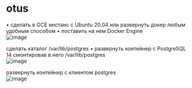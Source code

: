 # otus
• сделать в GCE инстанс с Ubuntu 20.04 или развернуть докер любым удобным способом
• поставить на нем Docker Engine   
![image](https://user-images.githubusercontent.com/108919955/179409831-a0f665c1-de24-44b1-b216-d67c14c42ba6.png)
   
   сделать каталог /var/lib/postgres
• развернуть контейнер с PostgreSQL 14 смонтировав в него /var/lib/postgres   
![image](https://user-images.githubusercontent.com/108919955/179410747-db2fd2b4-21b8-42a3-9a42-16ff7ac8a82a.png)   
   
 развернуть контейнер с клиентом postgres   
 ![image](https://user-images.githubusercontent.com/108919955/179410845-40fd23cd-8583-4d5d-ba0c-111ebffe303b.png)

